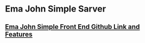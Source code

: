 # Ema John Simple Sarver 
 ## [Ema John Simple Front End Github Link and Features](https://github.com/mohammadshaif/ema-john-simple-complete.git)

